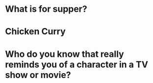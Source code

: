 # What is for supper?
# Chicken Curry

# Who do you know that really reminds you of a character in a TV show or movie?